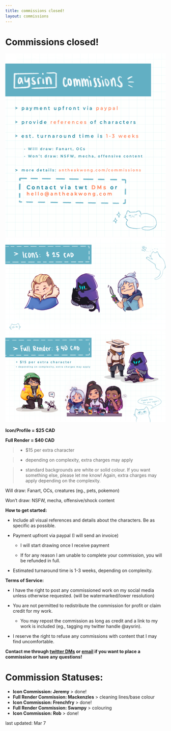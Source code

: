 ```yaml
---
title: commissions closed!
layout: commissions
---
```


# Commissions closed!

![commission examples](/assets/images/aysrin_commissions_tos_1.PNG)
![commission examples](/assets/images/aysrin_commissions_icons_2.PNG) 
![commission examples](/assets/images/aysrin_commissions_fullrender_3.PNG)

**Icon/Profile = $25 CAD**

**Full Render = $40 CAD**

> - $15 per extra character

> - depending on complexity, extra charges may apply

> - standard backgrounds are white or solid colour. If you want something else, please let me know! Again, extra charges may apply depending on the complexity.


Will draw: Fanart, OCs, creatures (eg., pets, pokemon)

Won’t draw: NSFW, mecha, offensive/shock content



**How to get started:**

- Include all visual references and details about the characters. Be as specific as possible.

- Payment upfront via paypal (I will send an invoice)

    - I will start drawing once I receive payment

    - If for any reason I am unable to complete your commission, you will be refunded in full.

- Estimated turnaround time is 1-3 weeks, depending on complexity.


**Terms of Service:**
- I have the right to post any commissioned work on my social media unless otherwise requested. (will be watermarked/lower resolution)

- You are not permitted to redistribute the commission for profit or claim credit for my work. 

    - You may repost the commission as long as credit and a link to my work is included (eg., tagging my twitter handle @aysrin).

- I reserve the right to refuse any commissions with content that I may find uncomfortable.

**Contact me through [twitter DMs](https://twitter.com/aysrin) or [email](mailto:hello@antheakwong.com) if you want to place a commission or have any questions!**

# **Commission Statuses:** 

- **Icon Commission: Jeremy** > done!
- **Full Render Commission: Mackenzles** > cleaning lines/base colour
- **Icon Commission: Frenchfry** > done!
- **Full Render Commission: Swampy** > colouring
- **Icon Commission: Rob** > done!

last updated: Mar 7

